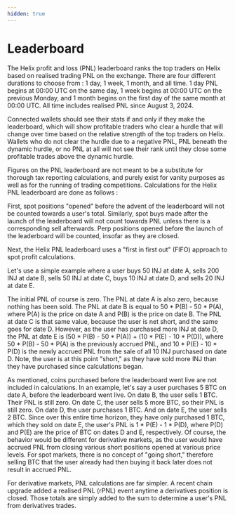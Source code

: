 ```yaml
---
hidden: true
---
```


# Leaderboard

The Helix profit and loss (PNL) leaderboard ranks the top traders on Helix based on realised trading PNL on the exchange. There are four different durations to choose from : 1 day, 1 week, 1 month, and all time. 1 day PNL begins at 00:00 UTC on the same day, 1 week begins at 00:00 UTC on the previous Monday, and 1 month begins on the first day of the same month at 00:00 UTC. All time includes realised PNL since August 3, 2024.

Connected wallets should see their stats if and only if they make the leaderboard, which will show profitable traders who clear a hurdle that will change over time based on the relative strength of the top traders on Helix. Wallets who do not clear the hurdle due to a negative PNL, PNL beneath the dynamic hurdle, or no PNL at all will not see their rank until they close some profitable trades above the dynamic hurdle.

Figures on the PNL leaderboard are not meant to be a substitute for thorough tax reporting calculations, and purely exist for vanity purposes as well as for the running of trading competitions. Calculations for the Helix PNL leaderboard are done as follows :&#x20;

First, spot positions "opened" before the advent of the leaderboard will not be counted towards a user's total. Similarly, spot buys made after the launch of the leaderboard will not count towards PNL unless there is a corresponding sell afterwards. Perp positions opened before the launch of the leaderboard will be counted, insofar as they are closed.

Next, the Helix PNL leaderboard uses a "first in first out" (FIFO) approach to spot profit calculations.

Let's use a simple example where a user buys 50 INJ at date A, sells 200 INJ at date B, sells 50 INJ at date C, buys 10 INJ at date D, and sells 20 INJ at date E.

The initial PNL of course is zero. The PNL at date A is also zero, because nothing has been sold. The PNL at date B is equal to 50 \* P(B) - 50 \* P(A), where P(A) is the price on date A and P(B) is the price on date B. The PNL at date C is that same value, because the user is net short, and the same goes for date D. However, as the user has purchased more INJ at date D, the PNL at date E is (50 \* P(B) - 50 \* P(A)) + (10 \* P(E) - 10 \* P(D)), where 50 \* P(B) - 50 \* P(A) is the previously accrued PNL, and 10 \* P(E) - 10 \* P(D) is the newly accrued PNL from the sale of all 10 INJ purchased on date D. Note, the user is at this point "short," as they have sold more INJ than they have purchased since calculations began.

As mentioned, coins purchased before the leaderboard went live are not included in calculations. In an example, let's say a user purchases 5 BTC on date A, before the leaderboard went live. On date B, the user sells 1 BTC. Their PNL is still zero. On date C, the user sells 5 more BTC, so their PNL is still zero. On date D, the user purchases 1 BTC. And on date E, the user sells 2 BTC. Since over this entire time horizon, they have only purchased 1 BTC, which they sold on date E, the user's PNL is 1 \* P(E) - 1 \* P(D), where P(D) and P(E) are the price of BTC on dates D and E, respectively. Of course, the behavior would be different for derivative markets, as the user would have accrued PNL from closing various short positions opened at various price levels. For spot markets, there is no concept of "going short," therefore selling BTC that the user already had then buying it back later does not result in accrued PNL.

For derivative markets, PNL calculations are far simpler. A recent chain upgrade added a realised PNL (rPNL) event anytime a derivatives position is closed. Those totals are simply added to the sum to determine a user's PNL from derivatives trades.

